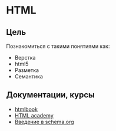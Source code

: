 # HTML

## Цель
Познакомиться с такими понятиями как:
- Верстка
- html5
- Разметка
- Семантика


## Документации, курсы
- [htmlbook](http://htmlbook.ru/)
- [HTML academy](https://htmlacademy.ru/)
- [Введение в schema.org](https://yandex.ru/support/webmaster/schema-org/intro-schema-org.xml)
